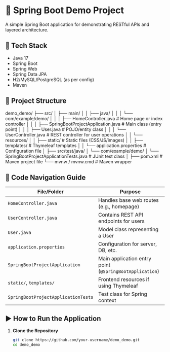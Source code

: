 # 🌱 Spring Boot Demo Project

A simple Spring Boot application for demonstrating RESTful APIs and layered architecture.

## 🚀 Tech Stack

- Java 17
- Spring Boot
- Spring Web
- Spring Data JPA
- H2/MySQL/PostgreSQL (as per config)
- Maven

## 📁 Project Structure

demo_demo/
├── src/
│ ├── main/
│ │ ├── java/
│ │ │ └── com/example/demo/
│ │ │ ├── HomeController.java # Home page or index controller
│ │ │ ├── SpringBootProjectApplication.java # Main class (entry point)
│ │ │ ├── User.java # POJO/entity class
│ │ │ └── UserController.java # REST controller for user operations
│ │ └── resources/
│ │ ├── static/ # Static files (CSS/JS/images)
│ │ ├── templates/ # Thymeleaf templates
│ │ └── application.properties # Configuration file
│
├── src/test/java/
│ └── com/example/demo/
│ └── SpringBootProjectApplicationTests.java # JUnit test class
│
├── pom.xml # Maven project file
└── mvnw / mvnw.cmd # Maven wrapper


## 🧭 Code Navigation Guide

| File/Folder                      | Purpose                                       |
|----------------------------------|-----------------------------------------------|
| `HomeController.java`           | Handles base web routes (e.g., homepage)      |
| `UserController.java`           | Contains REST API endpoints for users         |
| `User.java`                     | Model class representing a User               |
| `application.properties`        | Configuration for server, DB, etc.            |
| `SpringBootProjectApplication`  | Main application entry point (`@SpringBootApplication`) |
| `static/`, `templates/`         | Frontend resources if using Thymeleaf         |
| `SpringBootProjectApplicationTests` | Test class for Spring context                |

## ▶️ How to Run the Application

1. **Clone the Repository**
   ```bash
   git clone https://github.com/your-username/demo_demo.git
   cd demo_demo
